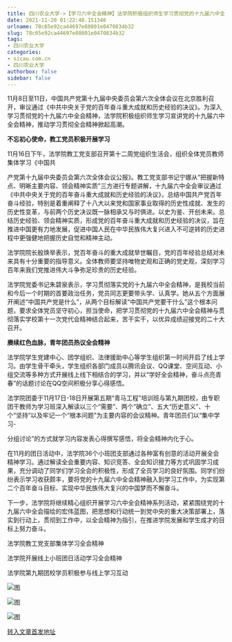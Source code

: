 ```yaml
---
title: 四川农业大学->【学习六中全会精神】法学院积极组织师生学习贯彻党的十九届六中全会精神 | sicau.com.cn
date: 2021-11-20 01:22:48.151346
urlname: 78c65e92ca44697e80801e0470834b32
slug: 78c65e92ca44697e80801e0470834b32
tags: 
- 四川农业大学
categories:
- sicau.com.cn
- 四川农业大学
authorbox: false
sidebar: false
---
```

11月8日至11日，中国共产党第十九届中央委员会第六次全体会议在北京胜利召开，审议通过《中共中央关于党的百年奋斗重大成就和历史经验的决议》。为深入学习贯彻党的十九届六中全会精神，法学院积极组织师生学习宣讲党的十九届六中全会精神，推动学习贯彻全会精神掀起高潮。

**不忘初心使命，教工党员积极开展学习**

11月16日下午，法学院教工党支部召开第十二周党组织生活会，组织全体党员教师集体学习《中国共
<!--more-->
产党第十九届中央委员会第六次全体会议公报》。教工党支部书记宁娜从“把握新特点、明晰主要内容、领会精神实质”三方进行专题讲解，十九届六中全会审议通过《中共中央关于党的百年奋斗重大成就和历史经验的决议》，总结中国共产党百年奋斗经验，特别是着重阐释了十八大以来党和国家事业取得的历史性成就、发生的历史性变革，与前两个历史决议既一脉相承又与时俱进。以史为鉴、开创未来。总结历史经验、领会精神实质，形成党的百年奋斗重大成就和历史经验的决议，旨在推进中国更有力地发展，促进中国人民在中华民族伟大复兴进入不可逆转的历史进程中更强健地把握历史自觉和精神主动。

法学院院长殷焕举表示，党百年奋斗的重大成就举世瞩目，党的百年经验总结对未来具有十分重要的指导意义。全体教师要坚持唯物史观和正确的党史观，深刻学习百年来我们党推进伟大斗争弥足珍贵的历史经验。

法学院党委书记朱碧泉表示，学习贯彻落实党的十九届六中全会精神，是我校当前和今后一个时期的首要政治任务，党员同志更要带头学、认真学。她从五个方面展开阐述“中国共产党是什么”，从两个目标解读“中国共产党要干什么”这个根本问题，要求全体党员坚守初心，担当使命，把学习贯彻党的十九届六中全会精神与贯彻落实学校第十一次党代会精神结合起来，苦干实干，以优异成绩迎接党的二十大召开。

**赓续红色血脉，青年团员热议全会精神**

法学院学生党建中心、团学组织、法律援助中心等学生组织第一时间开启了线上学习。由学生骨干牵头，学生组织各部门成员以腾讯会议、QQ课堂、空间互动、小组交流等多种方式开展线上线下相结合的学习，并以“学好全会精神，奋斗点亮青春”的话题讨论在QQ空间积极分享心得感悟。

法学院团委于11月17日-18日开展第五期“青马工程”培训班与第九期团校，由专职团干教师为学习班深入解读以三个“需要”、两个”确立”、五大“历史意义”、十个“坚持”以及牢记一个“根本问题”为主要内容的会议精神。青年团员们以“集中学习-

分组讨论”的方式就学习内容发表心得撰写感悟，将全会精神内化于心。

在11月的团日活动中，法学院36个小班团支部通过各种富有创意的活动开展全会精神学习。通过解读全会重要内容、知识竞答、全会知识接力等方式巩固学习成果，充分调动了同学们学习全会的积极性，形成了全员学习的良好氛围。同学们纷纷表示学习收获颇丰，要将党的十九届六中全会精神融入到学习工作中，为实现第二个百年奋斗目标、实现中华民族伟大复兴的中国梦而不懈奋斗。

下一步，法学院将继续精心组织开展学习六中全会精神系列活动，紧紧围绕党的十九届六中全会描绘的宏伟蓝图，把思想和行动统一到党中央的重大决策部署上，落实到行动上，贯彻到工作中，以全会精神为指引，在推进学院发展和学生成才的目标上努力奋斗。

法学院教工党支部集体学习全会精神

法学院开展线上小班团日活动学习全会精神

法学院第九期团校学员积极参与线上学习互动

![图](https://news.sicau.edu.cn/__local/C/22/B5/E821DC6AD2D98B520B6542E123E_7B7F427E_E8105.png)

![图](https://news.sicau.edu.cn/__local/2/C5/C3/8037D0101AE705075E48DF0BA34_3C8C26E1_F4BD.jpg)

![图](https://news.sicau.edu.cn/__local/9/24/1C/6E134C14F5ED668252F6505D565_405D9589_184A0.jpg)

[转入文章首发地址](https://news.sicau.edu.cn/info/1078/65603.htm)